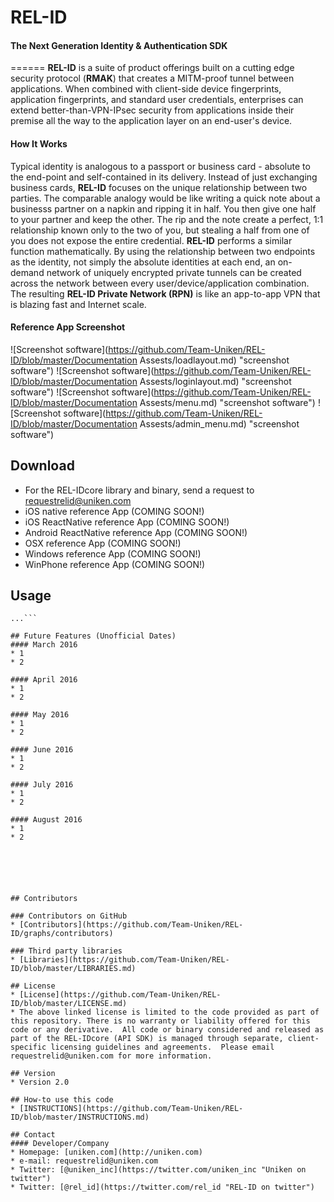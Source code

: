# REL-ID
#### The Next Generation Identity & Authentication SDK

======
**REL-ID** is a suite of product offerings built on a cutting edge security protocol (**RMAK**) that creates a MITM-proof tunnel between applications.  When combined with client-side device fingerprints, application fingerprints, and standard user credentials, enterprises can extend better-than-VPN-IPsec security from applications inside their premise all the way to the application layer on an end-user's device.  

#### How It Works
Typical identity is analogous to a passport or business card - absolute to the end-point and self-contained in its delivery.  Instead of just exchanging business cards, **REL-ID** focuses on the unique relationship between two parties.  The comparable analogy would be like writing a quick note about a businesss partner on a napkin and ripping it in half.  You then give one half to your partner and keep the other.  The rip and the note create a perfect, 1:1 relationship known only to the two of you, but stealing a half from one of you does not expose the entire credential.  **REL-ID** performs a similar function mathematically. By using the relationship between two endpoints as the identity, not simply the absolute identities at each end, an on-demand network of uniquely encrypted private tunnels can be created across the network between every user/device/application combination.  The resulting **REL-ID Private Network (RPN)** is like an app-to-app VPN that is blazing fast and Internet scale.


#### Reference App Screenshot
![Screenshot software](https://github.com/Team-Uniken/REL-ID/blob/master/Documentation Assests/loadlayout.md) "screenshot software") ![Screenshot software](https://github.com/Team-Uniken/REL-ID/blob/master/Documentation Assests/loginlayout.md) "screenshot software") ![Screenshot software](https://github.com/Team-Uniken/REL-ID/blob/master/Documentation Assests/menu.md) "screenshot software") ![Screenshot software](https://github.com/Team-Uniken/REL-ID/blob/master/Documentation Assests/admin_menu.md) "screenshot software")

## Download
* For the REL-IDcore library and binary, send a request to requestrelid@uniken.com
* iOS native reference App (COMING SOON!)
* iOS ReactNative reference App (COMING SOON!)
* Android ReactNative reference App (COMING SOON!)
* OSX reference App (COMING SOON!)
* Windows reference App (COMING SOON!)
* WinPhone reference App (COMING SOON!)


## Usage
```$ git clone https://github.com/username/software-project.git
...```

## Future Features (Unofficial Dates)
#### March 2016
* 1
* 2

#### April 2016
* 1
* 2

#### May 2016
* 1
* 2

#### June 2016
* 1
* 2

#### July 2016
* 1
* 2

#### August 2016
* 1
* 2






## Contributors

### Contributors on GitHub
* [Contributors](https://github.com/Team-Uniken/REL-ID/graphs/contributors)

### Third party libraries
* [Libraries](https://github.com/Team-Uniken/REL-ID/blob/master/LIBRARIES.md)

## License 
* [License](https://github.com/Team-Uniken/REL-ID/blob/master/LICENSE.md)
* The above linked license is limited to the code provided as part of this repository. There is no warranty or liability offered for this code or any derivative.  All code or binary considered and released as part of the REL-IDcore (API SDK) is managed through separate, client-specific licensing guidelines and agreements.  Please email requestrelid@uniken.com for more information.

## Version 
* Version 2.0

## How-to use this code
* [INSTRUCTIONS](https://github.com/Team-Uniken/REL-ID/blob/master/INSTRUCTIONS.md) 

## Contact
#### Developer/Company
* Homepage: [uniken.com](http://uniken.com)
* e-mail: requestrelid@uniken.com
* Twitter: [@uniken_inc](https://twitter.com/uniken_inc "Uniken on twitter")
* Twitter: [@rel_id](https://twitter.com/rel_id "REL-ID on twitter")